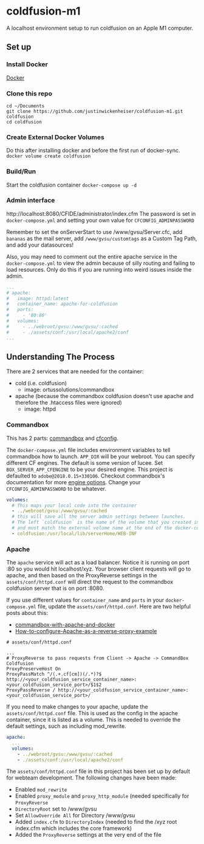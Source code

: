 # coldfusion-m1

A localhost environment setup to run coldfusion on an Apple M1 computer.

## Set up

### Install Docker

[Docker](https://docs.docker.com/get-docker/)

### Clone this repo

```
cd ~/Documents
git clone https://github.com/justinwickenheiser/coldfusion-m1.git coldfusion
cd coldfusion
```

### Create External Docker Volumes

Do this after installing docker and before the first run of docker-sync.
`docker volume create coldfusion`

### Build/Run

Start the coldfusion container
```docker-compose up -d```

### Admin interface
http://localhost:8080/CFIDE/administrator/index.cfm
The password is set in `docker-compose.yml` and setting your own value for `CFCONFIG_ADMINPASSWORD`

Remember to set the onServerStart to use /www/gvsu/Server.cfc, add `bananas` as the mail server, add `/www/gvsu/customtags` as a Custom Tag Path, and add your datasources!

Also, you may need to comment out the entire apache service in the `docker-compose.yml` to view the admin because of silly routing and failing to load resources. Only do this if you are running into weird issues inside the admin.

```yml
...
# apache:
#   image: httpd:latest
#   container_name: apache-for-coldfusion
#   ports:
#     - '80:80'
#   volumes:
#     - ../webroot/gvsu:/www/gvsu/:cached
#     - ./assets/conf:/usr/local/apache2/conf
...
```

## Understanding The Process

There are 2 services that are needed for the container:
- cold (i.e. coldfusion)
  - image: ortussolutions/commandbox
- apache (because the commandbox coldfusion doesn't use apache and therefore the .htaccess files were ignored)
  - image: httpd

### Commandbox

This has 2 parts: [commandbox](https://commandbox.ortusbooks.com/) and [cfconfig](https://cfconfig.ortusbooks.com/).

The `docker-compose.yml` file includes environment variables to tell commandbox how to launch. `APP_DIR` will be your webroot.
You can specify different CF engines. The default is some version of lucee. Set `BOX_SERVER_APP_CFENGINE` to be your desired engine. This project is defaulted to `adobe@2018.0.15+330106`. Checkout commandbox's documentation for more [engine options](https://commandbox.ortusbooks.com/embedded-server/server-versions). Change your `CFCONFIG_ADMINPASSWORD` to be whatever.

```yml
volumes:
  # This maps your local code into the container
  - ../webroot/gvsu:/www/gvsu/:cached
  # this will save all the server admin settings between launches.
  # The left `coldfusion` is the name of the volume that you created in setup
  # and must match the external volume name at the end of the docker-compose.yml
  - coldfusion:/usr/local/lib/serverHome/WEB-INF 
```

### Apache

The `apache` service will act as a load balancer. Notice it is running on port :80 so you would hit localhost/xyz. Your browser client requests will go to apache, and then based on the ProxyReverse settings in the `assets/conf/httpd.conf` will direct the request to the commandbox coldfusion server that is on port :8080.

If you use different values for `container_name` and `ports` in your `docker-compose.yml` file, update the `assets/conf/httpd.conf`. Here are two helpful posts about this:
- [commandbox-with-apache-and-docker](https://community.ortussolutions.com/t/commandbox-with-apache-and-docker/8419/2)
- [How-to-configure-Apache-as-a-reverse-proxy-example](https://www.theserverside.com/blog/Coffee-Talk-Java-News-Stories-and-Opinions/How-to-configure-Apache-as-a-reverse-proxy-example)

```
# assets/conf/httpd.conf

...
# ProxyReverse to pass requests from Client -> Apache -> CommandBox Coldfusion
ProxyPreserveHost On
ProxyPassMatch ^/(.+.cf[cm])(/.*)?$ http://<your_coldfusion_service_container_name>:<your_coldfusion_service_port>/$1$2
ProxyPassReverse / http://<your_coldfusion_service_container_name>:<your_coldfusion_service_port>/
```

If you need to make changes to your apache, update the `assets/conf/httpd.conf` file. This is used as the config in the apache container, since it is listed as a volume. This is needed to override the default settings, such as including mod_rewrite.
```yml
apache:
  ...
  volumes:
    - ../webroot/gvsu:/www/gvsu/:cached
    - ./assets/conf:/usr/local/apache2/conf
```

The `assets/conf/httpd.conf` file in this project has been set up by default for webteam development. The following changes have been made:
- Enabled `mod_rewrite`
- Enabled `proxy_module` and `proxy_http_module` (needed specifically for `ProxyReverse`
- `DirectoryRoot` set to /www/gvsu
- Set `AllowOverride All` for Directory /www/gvsu
- Added `index.cfm` to `DirectoryIndex` (needed to find the /xyz root index.cfm which includes the core framework)
- Added the `ProxyReverse` settings at the very end of the file
